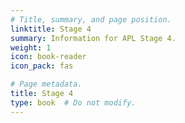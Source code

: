 ```yaml
---
# Title, summary, and page position.
linktitle: Stage 4
summary: Information for APL Stage 4.
weight: 1
icon: book-reader
icon_pack: fas

# Page metadata.
title: Stage 4
type: book  # Do not modify.
---
```

